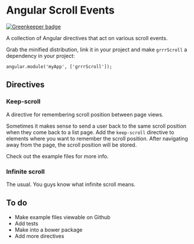 # Angular Scroll Events

[![Greenkeeper badge](https://badges.greenkeeper.io/grrr-amsterdam/angular-scroll-events.svg)](https://greenkeeper.io/)

A collection of Angular directives that act on various scroll events.

Grab the minified distribution, link it in your project and make `grrrScroll` a dependency in your
project:

```
angular.module('myApp', ['grrrScroll']);
```

## Directives

### Keep-scroll

A directive for remembering scroll position between page views. 

Sometimes it makes sense to send a user back to the same scroll position when they come back to a
list page. Add the `keep-scroll` directive to elements where you want to remember the scroll
position. After navigating away from the page, the scroll position will be stored.

Check out the example files for more info.

### Infinite scroll

The usual. You guys know what infinite scroll means.

## To do

- Make example files viewable on Github
- Add tests
- Make into a bower package
- Add more directives

